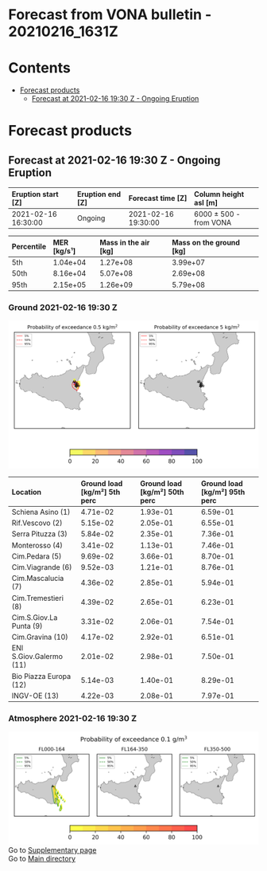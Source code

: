
Forecast from VONA bulletin - 20210216_1631Z
============================================

Contents
========

* [Forecast products](#forecast-products)
	* [Forecast at 2021-02-16 19:30 Z - Ongoing Eruption](#forecast-at-2021-02-16-1930-z---ongoing-eruption)

# Forecast products

## Forecast at 2021-02-16 19:30 Z - Ongoing Eruption
  

|Eruption start [Z]|Eruption end [Z]|Forecast time [Z]|Column height asl [m]|
| :--- | :--- | :--- | :--- |
|2021-02-16 16:30:00|Ongoing|2021-02-16 19:30:00|6000 ± 500 - from VONA|
  
  

|Percentile|MER [kg/s¹]|Mass in the air [kg]|Mass on the ground [kg]|
| :--- | :--- | :--- | :--- |
|5th|1.04e+04|1.27e+08|3.99e+07|
|50th|8.16e+04|5.07e+08|2.69e+08|
|95th|2.15e+05|1.26e+09|5.79e+08|
  

### Ground 2021-02-16 19:30 Z
  
![](./figures/probability_grd_2021_02_16_1930_scenario_1_1.png)  
  
  
  
  
  
  
  
  
  
  
  
  

|Location|Ground load [kg/m²] 5th perc|Ground load [kg/m²] 50th perc|Ground load [kg/m²] 95th perc|
| :--- | :--- | :--- | :--- |
|Schiena Asino (1)|4.71e-02|1.93e-01|6.59e-01|
|Rif.Vescovo (2)|5.15e-02|2.05e-01|6.55e-01|
|Serra Pituzza (3)|5.84e-02|2.35e-01|7.36e-01|
|Monterosso (4)|3.41e-02|1.13e-01|7.46e-01|
|Cim.Pedara (5)|9.69e-02|3.66e-01|8.70e-01|
|Cim.Viagrande (6)|9.52e-03|1.21e-01|8.76e-01|
|Cim.Mascalucia (7)|4.36e-02|2.85e-01|5.94e-01|
|Cim.Tremestieri (8)|4.39e-02|2.65e-01|6.23e-01|
|Cim.S.Giov.La Punta (9)|3.31e-02|2.06e-01|7.54e-01|
|Cim.Gravina (10)|4.17e-02|2.92e-01|6.51e-01|
|ENI S.Giov.Galermo (11)|2.01e-02|2.98e-01|7.50e-01|
|Bio Piazza Europa (12)|5.14e-03|1.40e-01|8.29e-01|
|INGV-OE (13)|4.22e-03|2.08e-01|7.97e-01|
  

### Atmosphere 2021-02-16 19:30 Z
  
![](./figures/probability_air_2021_02_16_1930_scenario_1_conclev_1_1.png)  
Go to [Supplementary page](Supplementary_page.md)  
Go to [Main directory](https://github.com/federicapardini/Real_time_ash_forecast)